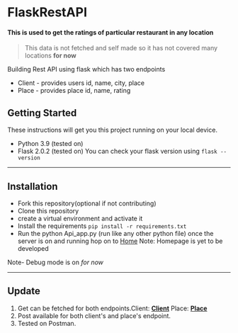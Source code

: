 # FlaskRestAPI

#### This is used to get the ratings of particular restaurant in any location
> This data is not fetched and self made so it has not covered many locations **for now**

Building Rest API using flask which has two endpoints 
- Client - provides users id, name, city, place
- Place  - provides place id, name, rating

## Getting Started
These instructions will get you this project running on your local device.
* Python 3.9 (tested on)
* Flask 2.0.2 (tested on)
You can check your flask version using ```flask --version```

***

## Installation
* Fork this repository(optional if not contributing)
* Clone this repository
* create a virtual environment and activate it
* Install the requirements ```pip install -r requirements.txt```
* Run the python Api_app.py (run like any other python file) once the server is on and running hop on to [Home](http://127.0.0.1:5000) 
  Note: Homepage is yet to be developed
  
Note- Debug mode is on *for now*

---
## Update
1) Get can be fetched for both endpoints.Client: **[Client](http://127.0.0.1:5000/client)**  Place: **[Place](http://127.0.0.1:5000/place)** 
2) Post available for both client's and place's endpoint.
3) Tested on Postman.
